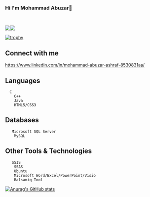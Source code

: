 ###           					                                    Hi I'm Mohammad Abuzar👋
<br>

<!--
**MohammadAbuzar945/MohammadAbuzar945** is a ✨ _special_ ✨ repository because its `README.md` (this file) appears on your GitHub profile.

Here are some ideas to get you started:

- 🔭 I’m currently working on ...
- 🌱 I’m currently learning ...
- 👯 I’m looking to collaborate on ...
- 🤔 I’m looking for help with ...
- 💬 Ask me about ...
- 📫 How to reach me: ...
- 😄 Pronouns: ...
- ⚡ Fun fact: ...
-->                                          

![](https://komarev.com/ghpvc/?username=MohammadAbuzar945)<a href="https://hits.seeyoufarm.com"><img src="https://hits.seeyoufarm.com/api/count/incr/badge.svg?url=https%3A%2F%2Fgithub.com%2Fgjbae1212%2Fhit-counter&count_bg=%23488E12&title_bg=%23625858&icon=flathub.svg&icon_color=%23E7E7E7&title=Hits&edge_flat=false"/></a>


[![trophy](https://github-profile-trophy.vercel.app/?username=MohammadAbuzar945&theme=flat)](https://github.com/ryo-ma/github-profile-trophy)

## Connect with me
https://www.linkedin.com/in/mohammad-abuzar-ashraf-8530831aa/

## Languages
      C
        C++
        Java
        HTML5/CSS3

## Databases
       Microsoft SQL Server
        MySQL
## Other Tools & Technologies

       SSIS
        SSAS
        Ubuntu
        Microsoft Word/Excel/PowerPoint/Visio
        Balsamiq Tool
    
    
[![Anurag's GitHub stats](https://github-readme-stats.vercel.app/api?username=MohammadAbuzar945)](https://github.com/anuraghazra/github-readme-stats)




